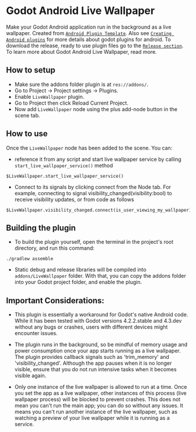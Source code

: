 # Godot Android Live Wallpaper
Make your Godot Android application run in the background as a live wallpaper. Created from [`Android Plugin Template`](https://github.com/m4gr3d/Godot-Android-Plugin-Template). Also see [`Creating Android plugins`](https://docs.godotengine.org/en/4.0/tutorials/platform/android/android_plugin.html) for more details about godot plugins for android. To download the release, ready to use plugin files go to the [`Release section`](https://github.com/TheOathMan/Godot-Android-Live-Wallpaper/releases). To learn more about Godot Android Live Wallpaper, read more. 

## How to setup
* Make sure the addons folder plugin is at `res://addons/`.
* Go to Project -> Project settings -> Plugins.
* Enable `LiveWallpaper` plugin.
* Go to Project then click Reload Current Project.
* Now add `LiveWallpaper` node using the plus add-node button in the scene tab.

## How to use
Once the `LiveWallpaper` node has been added to the scene. You can:
* reference it from any script and start live wallpaper service by calling `start_live_wallpaper_service()` method
```
$LiveWallpaper.start_live_wallpaper_service()
```
* Connect to its signals by clicking connect from the Node tab. For example, connecting to signal visibility_changed(visibility:bool) to receive visibility updates, or from code as follows

```
$LiveWallpaper.visibility_changed.connect(is_user_viewing_my_wallpaper)
```

## Building the plugin
- To build the plugin yourself, open the terminal in the project's root directory, and run this command:
```
./gradlew assemble
```
- Static debug and release libraries will be compiled into `addons/LiveWallpaper` folder. With that, you can copy the addons folder into your Godot project folder, and enable the plugin.

## Important Considerations:

* This plugin is essentially a workaround for Godot's native Android code. While it has been tested with Godot versions 4.2.2.stable and 4.3.dev without any bugs or crashes, users with different devices might encounter issues.

* The plugin runs in the background, so be mindful of memory usage and power consumption once your app starts running as a live wallpaper. The plugin provides callback signals such as 'trim_memory' and 'visibility_changed'. Although the app pauses when it is no longer visible, ensure that you do not run intensive tasks when it becomes visible again.

* Only one instance of the live wallpaper is allowed to run at a time. Once you set the app as a live wallpaper, other instances of this process (live wallpaper process) will be blocked to prevent crashes. This does not mean you can't run the main app; you can do so without any issues. It means you can't run another instance of the live wallpaper, such as watching a preview of your live wallpaper while it is running as a service.